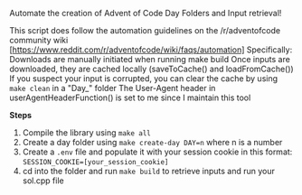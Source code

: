 Automate the creation of Advent of Code Day Folders and Input retrieval!

This script does follow the automation guidelines on the /r/adventofcode community wiki [https://www.reddit.com/r/adventofcode/wiki/faqs/automation]
Specifically:
    Downloads are manually initiated when running make build
    Once inputs are downloaded, they are cached locally (saveToCache() and loadFromCache())
        If you suspect your input is corrupted, you can clear the cache by using ```make clean``` in a "Day_" folder
    The User-Agent header in userAgentHeaderFunction() is set to me since I maintain this tool 

**Steps**
1. Compile the library using ```make all```
2. Create a day folder using ```make create-day DAY=n``` where n is a number
3. Create a ```.env``` file and populate it with your session cookie in this format: ```SESSION_COOKIE=[your_session_cookie]```
4. cd into the folder and run ```make build``` to retrieve inputs and run your sol.cpp file
